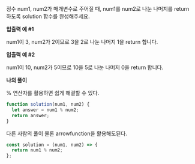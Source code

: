 정수 num1, num2가 매개변수로 주어질 때, num1를 num2로 나눈 나머지를 return 하도록 solution 함수를 완성해주세요.

**입출력 예 #1**

num1이 3, num2가 2이므로 3을 2로 나눈 나머지 1을 return 합니다.

**입출력 예 #2**

num1이 10, num2가 5이므로 10을 5로 나눈 나머지 0을 return 합니다.

**나의 풀이**

% 연산자를 활용하면 쉽게 해결할 수 있다.

```js
function solution(num1, num2) {
  let answer = num1 % num2;
  return answer;
}
```

다른 사람의 풀이
물론 arrowfunction을 활용해도된다.

```js
const solution = (num1, num2) => {
  return num1 % num2;
};
```
